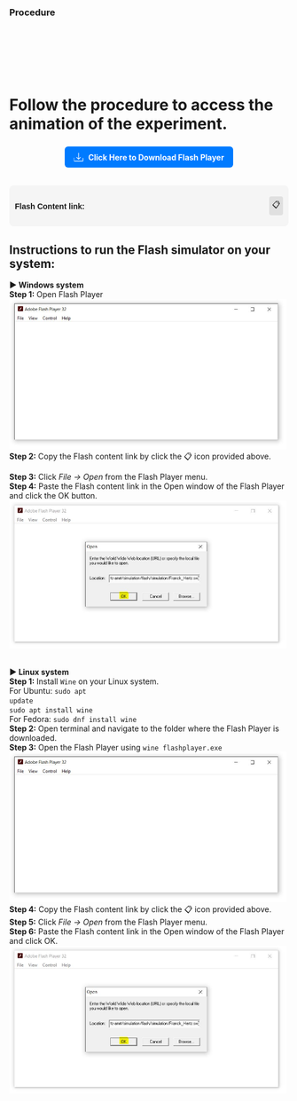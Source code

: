 ### Procedure

<br><br><br><br><br>

# Follow the procedure to access the animation of the experiment.

<style>
.download-section {
  /* background: #fff; */
  padding: 5px;
  border-radius: 12px;
  margin-bottom: 10px;
}

.download-link {
  display: inline-flex;
  align-items: center;
  background-color: #007bff;
  color: white;
  padding: 10px 16px;
  border-radius: 6px;
  text-decoration: none;
  font-weight: bold;
  transition: background-color 0.3s ease;
}

.download-link:hover {
  background-color: #0056b3;
}

.download-link svg {
  margin-right: 8px;
}

.copy-container {
  display: flex;
  align-items: center;
  background: #f5f5f5;
  padding: 10px;
  border-radius: 8px;
  max-width: 600px;
  font-family: Arial, sans-serif;
  position: relative;
}

.link-text {
  flex: 1;
  word-break: break-word;
}

.copy-icon {
  cursor: pointer;
  padding: 5px;
  margin-left: 10px;
  background-color: #e0e0e0;
  border-radius: 4px;
  transition: background-color 0.2s;
}

.copy-icon:hover {
  background-color: #ccc;
}

.tooltip {
  position: absolute;
  right: 0;
  top: -30px;
  background: #333;
  color: #fff;
  padding: 3px 8px;
  font-size: 12px;
  border-radius: 4px;
  opacity: 0;
  transform: translateY(5px);
  transition: opacity 0.3s ease, transform 0.3s ease;
  pointer-events: none;
  z-index: 10;
}

.tooltip.show {
  opacity: 1;
  transform: translateY(0);
}
</style>
<div class="download-section" style="text-align: center;">
    <a href="simulation/flash/flashplayer.exe" class="download-link" download>
      <svg xmlns="http://www.w3.org/2000/svg" width="18" height="18" fill="white" viewBox="0 0 16 16">
        <path d="M.5 9.9V14a1 1 0 0 0 1 1h13a1 1 0 0 0 1-1V9.9a.5.5 0 0 0-1 0V14H1V9.9a.5.5 0 0 0-1 0z"/>
        <path d="M7.646 11.854a.5.5 0 0 0 .708 0l3-3a.5.5 0 0 0-.708-.708L8.5 10.293V1.5a.5.5 0 0 0-1 0v8.793L5.354 8.146a.5.5 0 1 0-.708.708l3 3z"/>
      </svg>
      Click Here to Download Flash Player
    </a>
  </div>

<br>
<div class="copy-container">
  <p><h4>Flash Content link:</h4></p>
  <span class="link-text" id="copyText"></span>
  <div class="copy-icon" onclick="copyLink()">📋</div>
  <div class="tooltip" id="tooltip">Copied!</div>
</div>

<script>
  const currentUrl = window.location.href;
  const basePath = currentUrl.substring(0, currentUrl.lastIndexOf("/"));
  const swfPath = basePath + "/simulation/flash/simulation/index.swf";
  document.getElementById("copyText").textContent = swfPath;

  function copyLink() {
    const text = document.getElementById("copyText").textContent;
    const tooltip = document.getElementById("tooltip");

    navigator.clipboard.writeText(text).then(() => {
      // Show the tooltip
      tooltip.classList.add("show");

      // Hide after 1 second
      setTimeout(() => {
        tooltip.classList.remove("show");
      }, 1000);
    });
  }
</script>

<h2>Instructions to run the Flash simulator on your system:</h2>

<strong>▶ Windows system</strong><br>
<strong>Step 1:</strong> Open Flash Player<br>
<img src="images/flash/figure1.jpg" alt="Flash Debugger" width="500px"><br>
<strong>Step 2:</strong> Copy the Flash content link by click the 📋 icon provided above.<br>

<strong>Step 3:</strong> Click <em>File → Open</em> from the Flash Player menu.<br>
<strong>Step 4:</strong> Paste the Flash content link in the Open window of the Flash Player and click the OK button.<br>
<img src="images/flash/figure2.jpg" alt="Open Flash Link" width="500px"><br><br>

<strong>▶ Linux system</strong><br>
<strong>Step 1:</strong> Install <code>Wine</code> on your Linux system.<br>
For Ubuntu: <code>sudo apt update</code><br>
<code>sudo apt install wine</code><br>
For Fedora: <code>sudo dnf install wine</code><br>
<strong>Step 2:</strong> Open terminal and navigate to the folder where the Flash Player is downloaded.<br>
<strong>Step 3:</strong> Open the Flash Player using <code>wine flashplayer.exe</code><br>
<img src="images/flash/figure1.jpg" alt="Flash Debugger" width="500px"><br>
<strong>Step 4:</strong> Copy the Flash content link by click the 📋 icon provided above.<br>
<strong>Step 5:</strong> Click <em>File → Open</em> from the Flash Player menu.<br>
<strong>Step 6:</strong> Paste the Flash content link in the Open window of the Flash Player and click OK.<br>
<img src="images/flash/figure2.jpg" alt="Open Flash Link" width="500px">
